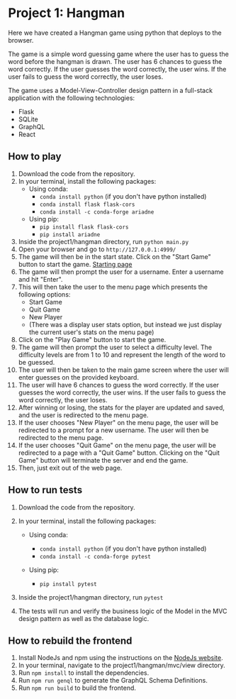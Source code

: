 # Project 1: Hangman

Here we have created a Hangman game using python that deploys to the browser.

The game is a simple word guessing game where the user has to guess the word before the
hangman is drawn. The user has 6 chances to guess the word correctly. If the user guesses
the word correctly, the user wins. If the user fails to guess the word correctly, the user loses.

The game uses a Model-View-Controller design pattern in a full-stack application with the following technologies:
* Flask 
* SQLite
* GraphQL
* React

## How to play

1. Download the code from the repository.
2. In your terminal, install the following packages:
    * Using conda:
        * `conda install python` (if you don't have python installed)
        * `conda install flask flask-cors`
        * `conda install -c conda-forge ariadne`
    * Using pip:
        * `pip install flask flask-cors`
        * `pip install ariadne`
3. Inside the project1/hangman directory, run `python main.py`
4. Open your browser and go to `http://127.0.0.1:4999/`
5. The game will then be in the start state. Click on the "Start Game" button to start the game. [Starting page](./Start_Page.png)
6. The game will then prompt the user for a username. Enter a username and hit "Enter".
7. This will then take the user to the menu page which presents the following options:
    * Start Game
    * Quit Game
    * New Player
    * (There was a display user stats option, but instead we just display the current user's stats on the menu page)
8. Click on the "Play Game" button to start the game.
9. The game will then prompt the user to select a difficulty level. The difficulty levels are from 1 to 10 and represent the length of the word to be guessed.
10. The user will then be taken to the main game screen where the user will enter guesses on the provided keyboard.
11. The user will have 6 chances to guess the word correctly. If the user guesses the word correctly, the user wins. If the user fails to guess the word correctly, the user loses.
12. After winning or losing, the stats for the player are updated and saved, and the user is redirected to the menu page.
13. If the user chooses "New Player" on the menu page, the user will be redirected to a prompt for a new username. The user will then be redirected to the menu page.
14. If the user chooses "Quit Game" on the menu page, the user will be redirected to a page with a "Quit Game" button. Clicking on the "Quit Game" button will terminate the server and end the game.
15. Then, just exit out of the web page.

## How to run tests

1. Download the code from the repository.
2. In your terminal, install the following packages:
    * Using conda:
        * `conda install python` (if you don't have python installed)
        * `conda install -c conda-forge pytest`

    * Using pip:
        * `pip install pytest`

3. Inside the project1/hangman directory, run `pytest`
4. The tests will run and verify the business logic of the Model in the MVC design pattern as well as the database logic.

## How to rebuild the frontend
1. Install NodeJs and npm using the instructions on the [NodeJs website](https://nodejs.org/en/download/).
2. In your terminal, navigate to the project1/hangman/mvc/view directory.
3. Run `npm install` to install the dependencies.
4. Run `npm run genql` to generate the GraphQL Schema Definitions.
5. Run `npm run build` to build the frontend.


